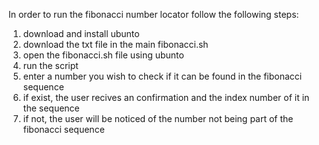 In order to run the fibonacci number locator follow the following steps:
1) download and install ubunto
2) download the txt file in the main fibonacci.sh
3) open the fibonacci.sh file using ubunto
4) run the script
5) enter a number you wish to check if it can be found in the fibonacci sequence
6) if exist, the user recives an confirmation and the index number of it in the sequence
7) if not, the user will be noticed of the number not being part of the fibonacci sequence
